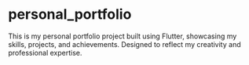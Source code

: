 # personal_portfolio
This is my personal portfolio project built using Flutter, showcasing my skills, projects, and achievements. Designed to reflect my creativity and professional expertise.
